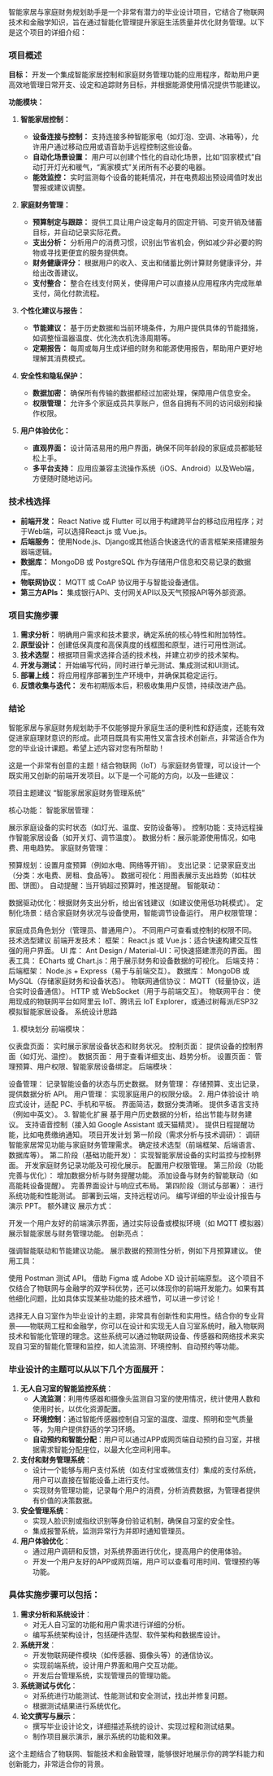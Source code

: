 智能家居与家庭财务规划助手是一个非常有潜力的毕业设计项目，它结合了物联网技术和金融学知识，旨在通过智能化管理提升家庭生活质量并优化财务管理。以下是这个项目的详细介绍：

### 项目概述

**目标：**
开发一个集成智能家居控制和家庭财务管理功能的应用程序，帮助用户更高效地管理日常开支、设定和追踪财务目标，并根据能源使用情况提供节能建议。

**功能模块：**

1. **智能家居控制：**
   - **设备连接与控制：** 支持连接多种智能家电（如灯泡、空调、冰箱等），允许用户通过移动应用或语音助手远程控制这些设备。
   - **自动化场景设置：** 用户可以创建个性化的自动化场景，比如“回家模式”自动打开灯光和暖气，“离家模式”关闭所有不必要的电器。
   - **能效监控：** 实时监测每个设备的能耗情况，并在电费超出预设阈值时发出警报或建议调整。

2. **家庭财务管理：**
   - **预算制定与跟踪：** 提供工具让用户设定每月的固定开销、可变开销及储蓄目标，并自动记录实际花费。
   - **支出分析：** 分析用户的消费习惯，识别出节省机会，例如减少非必要的购物或寻找更便宜的服务提供商。
   - **财务健康评分：** 根据用户的收入、支出和储蓄比例计算财务健康评分，并给出改善建议。
   - **支付整合：** 整合在线支付网关，使得用户可以直接从应用程序内完成账单支付，简化付款流程。

3. **个性化建议与报告：**
   - **节能建议：** 基于历史数据和当前环境条件，为用户提供具体的节能措施，如调整恒温器温度、优化洗衣机洗涤周期等。
   - **定期报告：** 每周或每月生成详细的财务和能源使用报告，帮助用户更好地理解其消费模式。

4. **安全性和隐私保护：**
   - **数据加密：** 确保所有传输的数据都经过加密处理，保障用户信息安全。
   - **权限管理：** 允许多个家庭成员共享账户，但各自拥有不同的访问级别和操作权限。

5. **用户体验优化：**
   - **直观界面：** 设计简洁易用的用户界面，确保不同年龄段的家庭成员都能轻松上手。
   - **多平台支持：** 应用应兼容主流操作系统（iOS、Android）以及Web端，方便随时随地访问。

### 技术栈选择

- **前端开发：** React Native 或 Flutter 可以用于构建跨平台的移动应用程序；对于Web端，可以选择React.js 或 Vue.js。
- **后端服务：** 使用Node.js、Django或其他适合快速迭代的语言框架来搭建服务器端逻辑。
- **数据库：** MongoDB 或 PostgreSQL 作为存储用户信息和交易记录的数据库。
- **物联网协议：** MQTT 或 CoAP 协议用于与智能设备通信。
- **第三方APIs：** 集成银行API、支付网关API以及天气预报API等外部资源。

### 项目实施步骤

1. **需求分析：** 明确用户需求和技术要求，确定系统的核心特性和附加特性。
2. **原型设计：** 创建低保真度和高保真度的线框图和原型，进行可用性测试。
3. **技术选型：** 根据项目需求选择合适的技术栈，并建立初步的技术架构。
4. **开发与测试：** 开始编写代码，同时进行单元测试、集成测试和UI测试。
5. **部署上线：** 将应用程序部署到生产环境中，并确保其稳定运行。
6. **反馈收集与迭代：** 发布初期版本后，积极收集用户反馈，持续改进产品。

### 结论

智能家居与家庭财务规划助手不仅能够提升家庭生活的便利性和舒适度，还能有效促进家庭理财意识的形成。此项目既具有实用性又富含技术创新点，非常适合作为您的毕业设计课题。希望上述内容对您有所帮助！


这是一个非常有创意的主题！结合物联网（IoT）与家庭财务管理，可以设计一个既实用又创新的前端开发项目。以下是一个可能的方向，以及一些建议：

项目主题建议
“智能家居家庭财务管理系统”

核心功能：
智能家居管理：

展示家庭设备的实时状态（如灯光、温度、安防设备等）。
控制功能：支持远程操作智能家居设备（如开关灯、调节温度）。
数据分析：展示能源使用情况，如电费、用电趋势。
家庭财务管理：

预算规划：设置月度预算（例如水电、网络等开销）。
支出记录：记录家庭支出（分类：水电费、房租、食品等）。
数据可视化：用图表展示支出趋势（如柱状图、饼图）。
自动提醒：当开销超过预算时，推送提醒。
智能联动：

数据驱动优化：根据财务支出分析，给出省钱建议（如建议使用低功耗模式）。
定制化场景：结合家庭财务状况与设备使用，智能调节设备运行。
用户权限管理：

家庭成员角色划分（管理员、普通用户）。
不同用户可查看或控制的权限不同。
技术选型建议
前端开发技术：
框架：
React.js 或 Vue.js：适合快速构建交互性强的用户界面。
UI 库：
Ant Design / Material-UI：可快速搭建漂亮的界面。
图表工具：
ECharts 或 Chart.js：用于展示财务和设备数据的可视化。
后端支持：
后端框架：
Node.js + Express（易于与前端交互）。
数据库：
MongoDB 或 MySQL（存储家庭财务和设备状态）。
物联网通信协议：
MQTT（轻量协议，适合实时设备通信）。
HTTP 或 WebSocket（用于与前端交互）。
物联网平台：
使用现成的物联网平台如阿里云 IoT、腾讯云 IoT Explorer，或通过树莓派/ESP32 模拟智能家居设备。
系统设计思路
1. 模块划分
前端模块：

仪表盘页面： 实时展示家居设备状态和财务状况。
控制页面： 提供设备的控制界面（如灯光、温控）。
数据页面： 用于查看详细支出、趋势分析。
设置页面： 管理预算、用户权限、智能家居设备绑定。
后端模块：

设备管理： 记录智能设备的状态与历史数据。
财务管理： 存储预算、支出记录，提供数据分析 API。
用户管理： 实现家庭用户的权限分级。
2. 用户体验设计
响应式设计，适配 PC、手机和平板。
界面简洁，数据分类清晰。
提供多语言支持（例如中英文）。
3. 智能化扩展
基于用户历史数据的分析，给出节能与财务建议。
支持语音控制（接入如 Google Assistant 或天猫精灵）。
提供日程提醒功能，比如电费缴纳通知。
项目开发计划
第一阶段（需求分析与技术调研）：
调研智能家居常见功能与家庭财务管理需求。
确定技术选型（前端框架、后端语言、数据库等）。
第二阶段（基础功能开发）：
实现智能家居设备的实时监控与控制界面。
开发家庭财务记录功能及可视化展示。
配置用户权限管理。
第三阶段（功能完善与优化）：
增加数据分析与财务提醒功能。
添加设备与财务的智能联动（如高能耗设备提醒）。
完善界面设计与响应式布局。
第四阶段（测试与部署）：
进行系统功能和性能测试。
部署到云端，支持远程访问。
编写详细的毕业设计报告与演示 PPT。
额外建议
展示方式：

开发一个用户友好的前端演示界面，通过实际设备或模拟环境（如 MQTT 模拟器）展示智能家居与财务管理功能。
创新亮点：

强调智能联动和节能建议功能。
展示数据的预测性分析，例如下月预算建议。
使用工具：

使用 Postman 测试 API。
借助 Figma 或 Adobe XD 设计前端原型。
这个项目不仅结合了物联网与金融学的双学科优势，还可以体现你的前端开发能力。如果有其他细化问题，比如具体实现某些功能的技术细节，可以进一步讨论！

选择无人自习室作为毕业设计的主题，非常具有创新性和实用性。结合你的专业背景——物联网工程和金融学，你可以在设计和实现无人自习室系统时，融入物联网技术和智能化管理的理念。这些系统可以通过物联网设备、传感器和网络技术来实现自习室的智能化管理和监控，如人流监测、环境控制、自动预约等功能。

### 毕业设计的主题可以从以下几个方面展开：

1. **无人自习室的智能监控系统**：
   - **人流监测**：利用传感器和摄像头监测自习室的使用情况，统计使用人数和使用时长，以优化资源配置。
   - **环境控制**：通过智能传感器控制自习室的温度、湿度、照明和空气质量等，为用户提供舒适的学习环境。
   - **自动预约和智能分配**：用户可以通过APP或网页端自动预约自习室，并根据需求智能分配座位，以最大化空间利用率。
2. **支付和财务管理系统**：
   - 设计一个能够与用户支付系统（如支付宝或微信支付）集成的支付系统，用户可以直接在智能设备上进行支付。
   - 实现财务管理功能，记录每个用户的消费，分析消费数据，为管理者提供有价值的决策数据。
3. **安全管理系统**：
   - 实现人脸识别或指纹识别等身份验证机制，确保自习室的安全性。
   - 集成报警系统，监测异常行为并即时通知管理员。
4. **用户体验优化**：
   - 通过用户调研和反馈，对系统界面进行优化，提高用户的使用体验。
   - 开发一个用户友好的APP或网页端，用户可以查看可用时间、管理预约等功能。

### 具体实施步骤可以包括：

1. **需求分析和系统设计**：
   - 对无人自习室的功能和用户需求进行详细的分析。
   - 编写系统架构设计，包括硬件选型、软件架构和数据库设计。
2. **系统开发**：
   - 开发物联网硬件模块（如传感器、摄像头等）的通信协议。
   - 实现前端系统，设计用户界面和用户交互功能。
   - 开发后台管理系统，实现管理员的管理功能。
3. **系统测试与优化**：
   - 对系统进行功能测试、性能测试和安全测试，找出并修复问题。
   - 根据测试结果进行系统优化。
4. **论文撰写与展示**：
   - 撰写毕业设计论文，详细描述系统的设计、实现过程和测试结果。
   - 制作项目展示演示，展示系统的功能和效果。

这个主题结合了物联网、智能技术和金融管理，能够很好地展示你的跨学科能力和创新能力，非常适合你的背景。